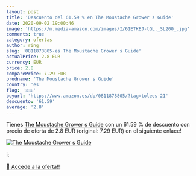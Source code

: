 ```yaml
---
layout: post
title: 'Descuento del 61.59 % en The Moustache Grower s Guide'
date: 2020-09-02 19:00:46
image: 'https://m.media-amazon.com/images/I/61ETKEJ-tQL._SL200_.jpg'
comments: true
category: ofertas
author: ring
slug: '0811878805-es The Moustache Grower s Guide'
actualPrice: 2.8 EUR
currency: EUR
price: 2.8
comparePrice: 7.29 EUR
prodname: 'The Moustache Grower s Guide'
country: 'es'
flag: '🇪🇸'
buyurl: 'https://www.amazon.es/dp/0811878805/?tag=tolees-21'
descuento: '61.59'
average: '2.8'
---
```


Tienes [The Moustache Grower s Guide](https://www.amazon.es/dp/0811878805/?tag=tolees-21) con un 61.59 % de descuento con precio de oferta de 2.8 EUR (original: 7.29 EUR) en el siguiente enlace!

[![The Moustache Grower s Guide](https://m.media-amazon.com/images/I/61ETKEJ-tQL._SL200_.jpg)](https://www.amazon.es/dp/0811878805/?tag=tolees-21)

ℹ️:


[🛒 Accede a la oferta!!](https://www.amazon.es/dp/0811878805/?tag=tolees-21)
